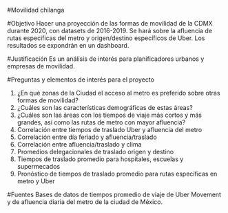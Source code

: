 #Movilidad chilanga

#Objetivo
Hacer una proyección de las formas de movilidad de la CDMX durante 2020, con datasets de 2016-2019. Se hará sobre la afluencia de rutas especificas del metro y origen/destino específicos de Uber.
Los resultados se expondrán en un dashboard.

#Justificación
Es un análisis de interés para planificadores urbanos y empresas de movilidad. 


#Preguntas y elementos de interés para el proyecto
1. ¿En qué zonas de la Ciudad el acceso al metro es preferido sobre otras formas de movilidad?
2. ¿Cuáles son las características demográficas de estas áreas?
3. ¿Cuáles son las áreas con los tiempos de viaje más cortos y más grandes, así como las rutas de metro con mayor afluencia?
4. Correlación entre tiempos de traslado Uber y afluencia del metro
5. Correlación entre día feriado y afluencia/traslado
6. Correlación entre afluencia/traslado y clima
7. Promedios delegacionales de traslado origen y destino
8. Tiempos de traslado promedio para hospitales, escuelas y supermecados
9. Pronóstico de tiempos de traslado promedio para rutas específicas en metro y Uber

#Fuentes
Bases de datos de tiempos promedio de viaje de Uber Movement y de afluencia diaria del metro de la ciudad de México. 


